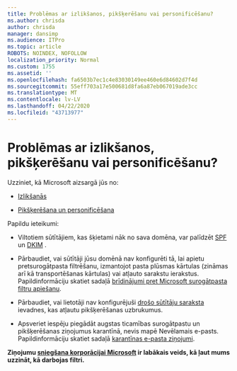 ```yaml
---
title: Problēmas ar izlikšanos, pikšķerēšanu vai personificēšanu?
ms.author: chrisda
author: chrisda
manager: dansimp
ms.audience: ITPro
ms.topic: article
ROBOTS: NOINDEX, NOFOLLOW
localization_priority: Normal
ms.custom: 1755
ms.assetid: ''
ms.openlocfilehash: fa6503b7ec1c4e83030149ee460e6d84602d7f4d
ms.sourcegitcommit: 55eff703a17e500681d8fa6a87eb067019ade3cc
ms.translationtype: MT
ms.contentlocale: lv-LV
ms.lasthandoff: 04/22/2020
ms.locfileid: "43713977"
---
```

# <a name="issues-with-spoofing-phishing-or-impersonation"></a>Problēmas ar izlikšanos, pikšķerēšanu vai personificēšanu?

Uzziniet, kā Microsoft aizsargā jūs no:

- [Izlikšanās](https://docs.microsoft.com/office365/securitycompliance/anti-spoofing-protection)

- [Pikšķerēšana un personificēšana](https://docs.microsoft.com/office365/securitycompliance/atp-anti-phishing)

Papildu ieteikumi:

- Viltotiem sūtītājiem, kas šķietami nāk no sava domēna, var palīdzēt [SPF](https://docs.microsoft.com/office365/securitycompliance/set-up-spf-in-office-365-to-help-prevent-spoofing) un [DKIM](https://docs.microsoft.com/office365/securitycompliance/use-dkim-to-validate-outbound-email) .

- Pārbaudiet, vai sūtītāji jūsu domēnā nav konfigurēti tā, lai apietu pretsurogātpasta filtrēšanu, izmantojot pasta plūsmas kārtulas (zināmas arī kā transportēšanas kārtulas) vai atļauto sarakstu ierakstus. Papildinformāciju skatiet sadaļā [brīdinājumi pret Microsoft surogātpasta filtru apiešanu](https://docs.microsoft.com/exchange/troubleshoot/antispam/cautions-against-bypassing-spam-filters).

- Pārbaudiet, vai lietotāji nav konfigurējuši [drošo sūtītāju saraksta](https://support.office.com/article/BE1BAEA0-BEAB-4A30-B968-9004332336CE) ievadnes, kas atļautu pikšķerēšanas uzbrukumus.

- Apsveriet iespēju piegādāt augstas ticamības surogātpastu un pikšķerēšanas ziņojumus karantīnā, nevis mapē Nevēlamais e-pasts. Papildinformāciju skatiet sadaļā [karantīnas e-pasta ziņojumi](https://docs.microsoft.com/office365/securitycompliance/quarantine-email-messages).

**Ziņojumu [sniegšana korporācijai Microsoft](https://support.office.com/article/b5caa9f1-cdf3-4443-af8c-ff724ea719d2) ir labākais veids, kā ļaut mums uzzināt, kā darbojas filtri.**
